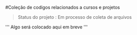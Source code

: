 #Coleção de codigos relacionados a cursos e projetos
  
  
  > Status do projeto : Em processo de coleta de arquivos 
  
  '''
  Algo será colocado aqui em breve 
  '''
  
  
  
  
